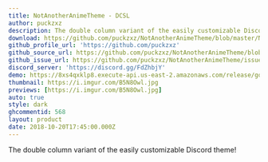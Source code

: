 ```yaml
---
title: NotAnotherAnimeTheme - DCSL
author: puckzxz
description: The double column variant of the easily customizable Discord theme!
download: https://github.com/puckzxz/NotAnotherAnimeTheme/blob/master/NotAnotherAnimeThemeDCSL.theme.css
github_profile_url: 'https://github.com/puckzxz'
github_source_url: https://github.com/puckzxz/NotAnotherAnimeTheme/blob/master/NotAnotherAnimeThemeDCSL.theme.css
github_issue_url: https://github.com/puckzxz/NotAnotherAnimeTheme/issues/
discord_server: 'https://discord.gg/FdZhbjY'
demo: https://8xs4qxklp8.execute-api.us-east-2.amazonaws.com/release/gorawgit?giturl=/puckzxz/NotAnotherAnimeTheme/master/NotAnotherAnimeThemeDCSL.theme.css
thumbnail: https://i.imgur.com/B5N8Owl.jpg
previews: [https://i.imgur.com/B5N8Owl.jpg]
auto: true
style: dark
ghcommentid: 568 
layout: product
date: 2018-10-20T17:45:00.000Z
---
```

The double column variant of the easily customizable Discord theme!